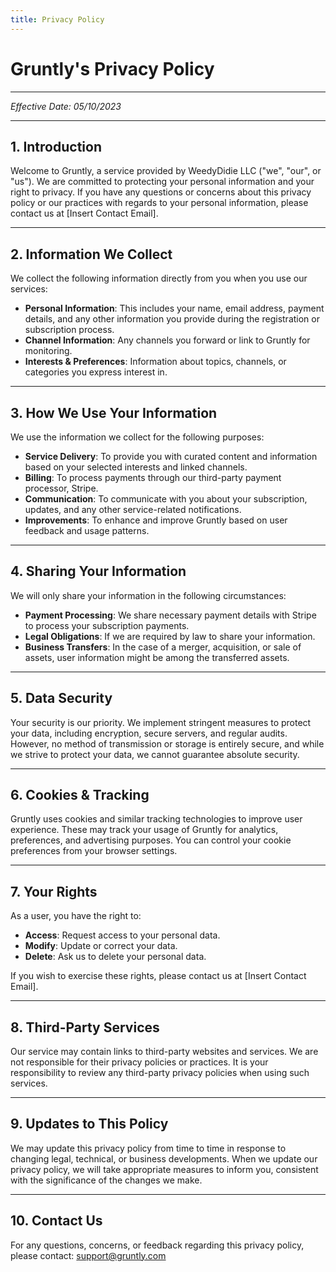 ```yaml
---
title: Privacy Policy
---
```


# Gruntly's Privacy Policy

---

*Effective Date: 05/10/2023*

---

## 1. Introduction

Welcome to Gruntly, a service provided by WeedyDidie LLC ("we", "our", or "us"). We are committed to protecting your personal information and your right to privacy. If you have any questions or concerns about this privacy policy or our practices with regards to your personal information, please contact us at [Insert Contact Email].

---

## 2. Information We Collect

We collect the following information directly from you when you use our services:

- **Personal Information**: This includes your name, email address, payment details, and any other information you provide during the registration or subscription process.
- **Channel Information**: Any channels you forward or link to Gruntly for monitoring.
- **Interests & Preferences**: Information about topics, channels, or categories you express interest in.

---

## 3. How We Use Your Information

We use the information we collect for the following purposes:

- **Service Delivery**: To provide you with curated content and information based on your selected interests and linked channels.
- **Billing**: To process payments through our third-party payment processor, Stripe.
- **Communication**: To communicate with you about your subscription, updates, and any other service-related notifications.
- **Improvements**: To enhance and improve Gruntly based on user feedback and usage patterns.

---

## 4. Sharing Your Information

We will only share your information in the following circumstances:

- **Payment Processing**: We share necessary payment details with Stripe to process your subscription payments.
- **Legal Obligations**: If we are required by law to share your information.
- **Business Transfers**: In the case of a merger, acquisition, or sale of assets, user information might be among the transferred assets.

---

## 5. Data Security

Your security is our priority. We implement stringent measures to protect your data, including encryption, secure servers, and regular audits. However, no method of transmission or storage is entirely secure, and while we strive to protect your data, we cannot guarantee absolute security.

---

## 6. Cookies & Tracking

Gruntly uses cookies and similar tracking technologies to improve user experience. These may track your usage of Gruntly for analytics, preferences, and advertising purposes. You can control your cookie preferences from your browser settings.

---

## 7. Your Rights

As a user, you have the right to:

- **Access**: Request access to your personal data.
- **Modify**: Update or correct your data.
- **Delete**: Ask us to delete your personal data.

If you wish to exercise these rights, please contact us at [Insert Contact Email].

---

## 8. Third-Party Services

Our service may contain links to third-party websites and services. We are not responsible for their privacy policies or practices. It is your responsibility to review any third-party privacy policies when using such services.

---

## 9. Updates to This Policy

We may update this privacy policy from time to time in response to changing legal, technical, or business developments. When we update our privacy policy, we will take appropriate measures to inform you, consistent with the significance of the changes we make.

---

## 10. Contact Us

For any questions, concerns, or feedback regarding this privacy policy, please contact: support@gruntly.com
